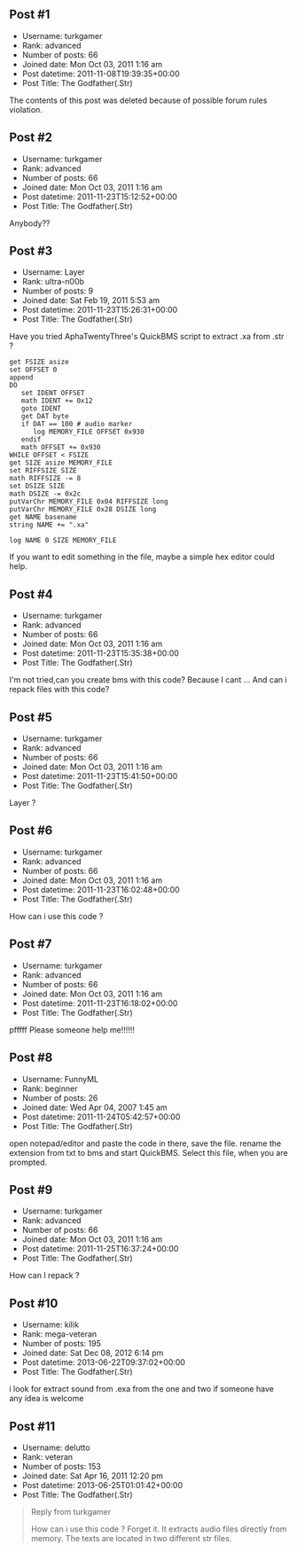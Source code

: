 ## Post #1
- Username: turkgamer
- Rank: advanced
- Number of posts: 66
- Joined date: Mon Oct 03, 2011 1:16 am
- Post datetime: 2011-11-08T19:39:35+00:00
- Post Title: The Godfather(.Str)

The contents of this post was deleted because of possible forum rules violation.
## Post #2
- Username: turkgamer
- Rank: advanced
- Number of posts: 66
- Joined date: Mon Oct 03, 2011 1:16 am
- Post datetime: 2011-11-23T15:12:52+00:00
- Post Title: The Godfather(.Str)

Anybody??
## Post #3
- Username: Layer
- Rank: ultra-n00b
- Number of posts: 9
- Joined date: Sat Feb 19, 2011 5:53 am
- Post datetime: 2011-11-23T15:26:31+00:00
- Post Title: The Godfather(.Str)

Have you tried AphaTwentyThree's QuickBMS script to extract .xa from .str ?

```
get FSIZE asize
set OFFSET 0
append
DO
   set IDENT OFFSET
   math IDENT += 0x12
   goto IDENT
   get DAT byte
   if DAT == 100 # audio marker
      log MEMORY_FILE OFFSET 0x930
   endif
   math OFFSET += 0x930
WHILE OFFSET < FSIZE
get SIZE asize MEMORY_FILE
set RIFFSIZE SIZE
math RIFFSIZE -= 8
set DSIZE SIZE
math DSIZE -= 0x2c
putVarChr MEMORY_FILE 0x04 RIFFSIZE long
putVarChr MEMORY_FILE 0x28 DSIZE long
get NAME basename
string NAME += ".xa"

log NAME 0 SIZE MEMORY_FILE
```


If you want to edit something in the file, maybe a simple hex editor could help.
## Post #4
- Username: turkgamer
- Rank: advanced
- Number of posts: 66
- Joined date: Mon Oct 03, 2011 1:16 am
- Post datetime: 2011-11-23T15:35:38+00:00
- Post Title: The Godfather(.Str)

I'm not tried,can you create bms with this code?
Because I cant ...
And can i repack files with this code?
## Post #5
- Username: turkgamer
- Rank: advanced
- Number of posts: 66
- Joined date: Mon Oct 03, 2011 1:16 am
- Post datetime: 2011-11-23T15:41:50+00:00
- Post Title: The Godfather(.Str)

Layer ?
## Post #6
- Username: turkgamer
- Rank: advanced
- Number of posts: 66
- Joined date: Mon Oct 03, 2011 1:16 am
- Post datetime: 2011-11-23T16:02:48+00:00
- Post Title: The Godfather(.Str)

How can i use this code ?
## Post #7
- Username: turkgamer
- Rank: advanced
- Number of posts: 66
- Joined date: Mon Oct 03, 2011 1:16 am
- Post datetime: 2011-11-23T16:18:02+00:00
- Post Title: The Godfather(.Str)

pfffff Please someone help me!!!!!!
## Post #8
- Username: FunnyML
- Rank: beginner
- Number of posts: 26
- Joined date: Wed Apr 04, 2007 1:45 am
- Post datetime: 2011-11-24T05:42:57+00:00
- Post Title: The Godfather(.Str)

open notepad/editor and paste the code in there, save the file. rename the extension from txt to bms and start QuickBMS. Select this file, when you are prompted.
## Post #9
- Username: turkgamer
- Rank: advanced
- Number of posts: 66
- Joined date: Mon Oct 03, 2011 1:16 am
- Post datetime: 2011-11-25T16:37:24+00:00
- Post Title: The Godfather(.Str)

How can I repack ?
## Post #10
- Username: kilik
- Rank: mega-veteran
- Number of posts: 195
- Joined date: Sat Dec 08, 2012 6:14 pm
- Post datetime: 2013-06-22T09:37:02+00:00
- Post Title: The Godfather(.Str)

i look for extract sound from .exa from the one and two 
if someone have any idea is welcome
## Post #11
- Username: delutto
- Rank: veteran
- Number of posts: 153
- Joined date: Sat Apr 16, 2011 12:20 pm
- Post datetime: 2013-06-25T01:01:42+00:00
- Post Title: The Godfather(.Str)

> Reply from turkgamer
>
> How can i use this code ?
Forget it.
It extracts audio files directly from memory.
The texts are located in two different str files.
